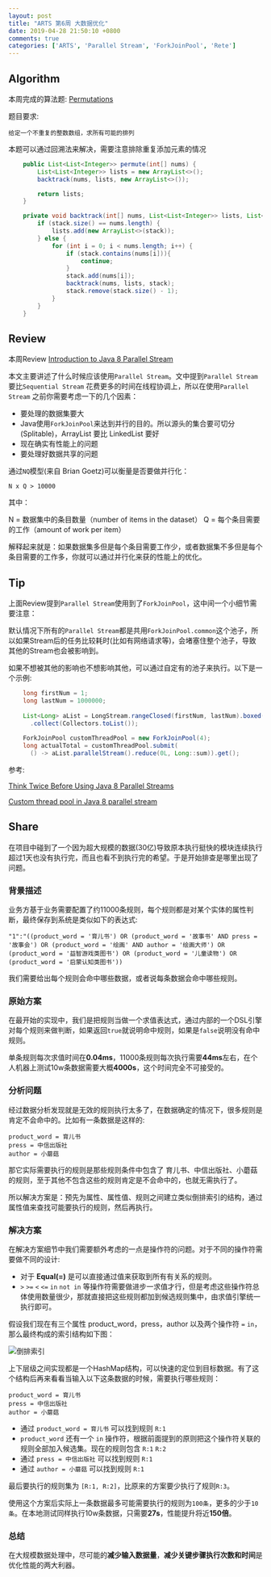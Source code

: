 ```yaml
---
layout: post
title: "ARTS 第6周 大数据优化"
date: 2019-04-28 21:50:10 +0800
comments: true
categories: ['ARTS', 'Parallel Stream', 'ForkJoinPool', 'Rete']
---
```


## Algorithm

本周完成的算法题: [Permutations](https://leetcode.com/problems/permutations/)

题目要求:

```
给定一个不重复的整数数组，求所有可能的排列
```

<!-- more -->

本题可以通过回溯法来解决，需要注意排除重复添加元素的情况

```Java
    public List<List<Integer>> permute(int[] nums) {
        List<List<Integer>> lists = new ArrayList<>();
        backtrack(nums, lists, new ArrayList<>());

        return lists;
    }

    private void backtrack(int[] nums, List<List<Integer>> lists, List<Integer> stack) {
        if (stack.size() == nums.length) {
            lists.add(new ArrayList<>(stack));
        } else {
            for (int i = 0; i < nums.length; i++) {
                if (stack.contains(nums[i])){
                    continue;
                }
                stack.add(nums[i]);
                backtrack(nums, lists, stack);
                stack.remove(stack.size() - 1);
            }
        }
    }
```


## Review

本周Review [Introduction to Java 8 Parallel Stream](https://medium.com/javarevisited/java-8-parallel-stream-java2blog-e1254e593763)

本文主要讲述了什么时候应该使用`Parallel Stream`。文中提到`Parallel Stream`要比`Sequential Stream` 花费更多的时间在线程协调上，所以在使用`Parallel Stream` 之前你需要考虑一下的几个因素：

* 要处理的数据集要大
* Java使用`ForkJoinPool`来达到并行的目的。所以源头的集合要可切分(Splitable)，ArrayList 要比 LinkedList 要好
* 现在确实有性能上的问题
* 要处理好数据共享的问题

通过`NQ`模型(来自 Brian Goetz)可以衡量是否要做并行化：

```
N x Q > 10000
```

其中：

N = 数据集中的条目数量（number of items in the dataset）
Q = 每个条目需要的工作（amount of work per item）

解释起来就是：如果数据集多但是每个条目需要工作少，或者数据集不多但是每个条目需要的工作多，你就可以通过并行化来获的性能上的优化。

## Tip

上面Review提到`Parallel Stream`使用到了`ForkJoinPool`，这中间一个小细节需要注意：

默认情况下所有的`Parallel Stream`都是共用`ForkJoinPool.common`这个池子，所以如果Stream后的任务比较耗时(比如有网络请求等)，会堵塞住整个池子，导致其他的Stream也会被影响到。

如果不想被其他的影响也不想影响其他，可以通过自定有的池子来执行。以下是一个示例:

```Java
    long firstNum = 1;
    long lastNum = 1000000;
 
    List<Long> aList = LongStream.rangeClosed(firstNum, lastNum).boxed()
      .collect(Collectors.toList());
 
    ForkJoinPool customThreadPool = new ForkJoinPool(4);
    long actualTotal = customThreadPool.submit(
      () -> aList.parallelStream().reduce(0L, Long::sum)).get();
```

参考:

[Think Twice Before Using Java 8 Parallel Streams](https://dzone.com/articles/think-twice-using-java-8)

[Custom thread pool in Java 8 parallel stream](https://stackoverflow.com/questions/21163108/custom-thread-pool-in-java-8-parallel-stream)

## Share

在项目中碰到了一个因为超大规模的数据(30亿)导致原本执行挺快的模块连续执行超过1天也没有执行完，而且也看不到执行完的希望。于是开始排查是哪里出现了问题。

### 背景描述

业务方基于业务需要配置了约11000条规则，每个规则都是对某个实体的属性判断，最终保存到系统是类似如下的表达式: 

```
"1":"((product_word = '育儿书') OR (product_word = '故事书' AND press = '故事会') OR (product_word = '绘画' AND author = '绘画大师') OR (product_word = '益智游戏类图书') OR (product_word = '儿童读物') OR (product_word = '启蒙认知类图书'))
```

我们需要给出每个规则会命中哪些数据，或者说每条数据会命中哪些规则。

### 原始方案

在最开始的实现中，我们是把规则当做一个求值表达式，通过内部的一个DSL引擎对每个规则来做判断，如果返回`true`就说明命中规则，如果是`false`说明没有命中规则。

单条规则每次求值时间在**0.04ms**，11000条规则每次执行需要**44ms**左右，在个人机器上测试10w条数据需要大概**4000s**，这个时间完全不可接受的。

### 分析问题

经过数据分析发现就是无效的规则执行太多了，在数据确定的情况下，很多规则是肯定不会命中的。比如有一条数据是这样的: 

```
product_word = 育儿书
press = 中信出版社
author = 小蘑菇
```

那它实际需要执行的规则是那些规则条件中包含了 育儿书、中信出版社、小蘑菇的规则，至于其他不包含这些的规则肯定是不会命中的，也就无需执行了。

所以解决方案是：预先为属性、属性值、规则之间建立类似倒排索引的结构，通过属性值来查找可能要执行的规则，然后再执行。

### 解决方案

在解决方案细节中我们需要额外考虑的一点是操作符的问题。对于不同的操作符需要做不同的设计: 

* 对于 **Equal(=)** 是可以直接通过值来获取到所有有关系的规则。
* `>` `>=` `<` `<=` `in` `not in` 等操作符需要做进步一求值才行，但是考虑这些操作符总体使用数量很少，那就直接把这些规则都加到候选规则集中，由求值引擎统一执行即可。


假设我们现在有三个属性 product_word，press，author 以及两个操作符 `=` `in`，那么最终构成的索引结构如下图：

![倒排索引](https://0bb6ac2.oss-cn-hongkong.aliyuncs.com/image/%E8%A7%84%E5%88%99%E5%BC%95%E6%93%8E%E4%B8%8E%E6%8E%A8%E7%90%86%E5%BC%95%E6%93%8E%E8%9E%8D%E5%90%88-%E6%B1%82%E5%80%BC%E4%BC%98%E5%8C%96.png?x-oss-process=style/black)

上下层级之间实现都是一个HashMap结构，可以快速的定位到目标数据。有了这个结构后再来看看当输入以下这条数据的时候，需要执行哪些规则：

```
product_word = 育儿书
press = 中信出版社
author = 小蘑菇
```

* 通过 `product_word = 育儿书` 可以找到规则 `R:1`
* `product_word` 还有一个 `in` 操作符，根据前面提到的原则把这个操作符关联的规则全部加入候选集。现在的规则包含  `R:1` `R:2`
* 通过 `press = 中信出版社` 可以找到规则 `R:1`
* 通过 `author = 小蘑菇` 可以找到规则 `R:1`

最后要执行的规则集为 `[R:1, R:2]`，比原来的方案要少执行了规则`R:3`。

使用这个方案后实际上一条数据最多可能需要执行的规则为`100条`，更多的少于`10条`。在本地测试同样执行10w条数据，只需要**27s**，性能提升将近**150倍**。

### 总结

在大规模数据处理中，尽可能的**减少输入数据量**，**减少关键步骤执行次数和时间**是优化性能的两大利器。